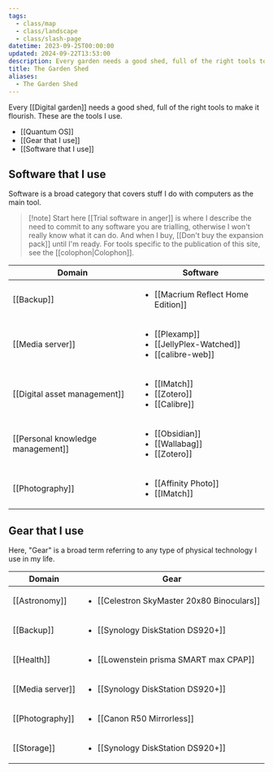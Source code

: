```yaml
---
tags:
  - class/map
  - class/landscape
  - class/slash-page
datetime: 2023-09-25T00:00:00
updated: 2024-09-22T13:53:00
description: Every garden needs a good shed, full of the right tools to make it flourish. These are the tools I'm using.
title: The Garden Shed
aliases:
  - The Garden Shed
---
```

Every [[Digital garden]] needs a good shed, full of the right tools to make it flourish. These are the tools I use.



- [[Quantum OS]]
- [[Gear that I use]]
- [[Software that I use]]

## Software that I use
Software is a broad category that covers stuff I do with computers as the main tool.

> [!note] Start here
> [[Trial software in anger]] is where I describe the need to commit to any software you are trialling, otherwise I won't really know what it can do. And when I buy, [[Don't buy the expansion pack]] until I'm ready.
> For tools specific to the publication of this site, see the [[colophon|Colophon]].

<!-- QueryToSerialize: table without id row.key as Domain, rows.file.link as Software from #class/software and #status/active flatten domain as singledomain group by singledomain sort row.key asc, rows.file.link asc -->
<!-- SerializedQuery: table without id row.key as Domain, rows.file.link as Software from #class/software and #status/active flatten domain as singledomain group by singledomain sort row.key asc, rows.file.link asc -->

| Domain                                                                           | Software                                                                                                                                                                        |
| -------------------------------------------------------------------------------- | ------------------------------------------------------------------------------------------------------------------------------------------------------------------------------- |
| [[Backup]]                                                               | <ul><li>[[Macrium Reflect Home Edition]]</li></ul>                                                                               |
| [[Media server]]                                                   | <ul><li>[[Plexamp]]</li><li>[[JellyPlex-Watched]]</li><li>[[calibre-web]]</li></ul> |
| [[Digital asset management]]           | <ul><li>[[IMatch]]</li><li>[[Zotero]]</li><li>[[Calibre]]</li></ul>                                 |
| [[Personal knowledge management]] | <ul><li>[[Obsidian]]</li><li>[[Wallabag]]</li><li>[[Zotero]]</li></ul>                           |
| [[Photography]]                                     | <ul><li>[[Affinity Photo]]</li><li>[[IMatch]]</li></ul>                                                               |
<!-- SerializedQuery END -->

## Gear that I use
Here, "Gear" is a broad term referring to any type of physical technology I use in my life.
<!-- QueryToSerialize: table without id row.key as Domain, rows.file.link as Gear from #class/gear and #status/active flatten domain as singledomain group by singledomain sort row.key asc, file.link asc -->
<!-- SerializedQuery: table without id row.key as Domain, rows.file.link as Gear from #class/gear and #status/active flatten domain as singledomain group by singledomain sort row.key asc, file.link asc -->

| Domain                                       | Gear                                                                                                             |
| -------------------------------------------- | ---------------------------------------------------------------------------------------------------------------- |
| [[Astronomy]]                     | <ul><li>[[Celestron SkyMaster 20x80 Binoculars]]</li></ul> |
| [[Backup]]                           | <ul><li>[[Synology DiskStation DS920+]]</li></ul>                   |
| [[Health]]                           | <ul><li>[[Lowenstein prisma SMART max CPAP]]</li></ul>        |
| [[Media server]]               | <ul><li>[[Synology DiskStation DS920+]]</li></ul>                   |
| [[Photography]] | <ul><li>[[Canon R50 Mirrorless]]</li></ul>                                 |
| [[Storage]]                         | <ul><li>[[Synology DiskStation DS920+]]</li></ul>                   |
<!-- SerializedQuery END -->

